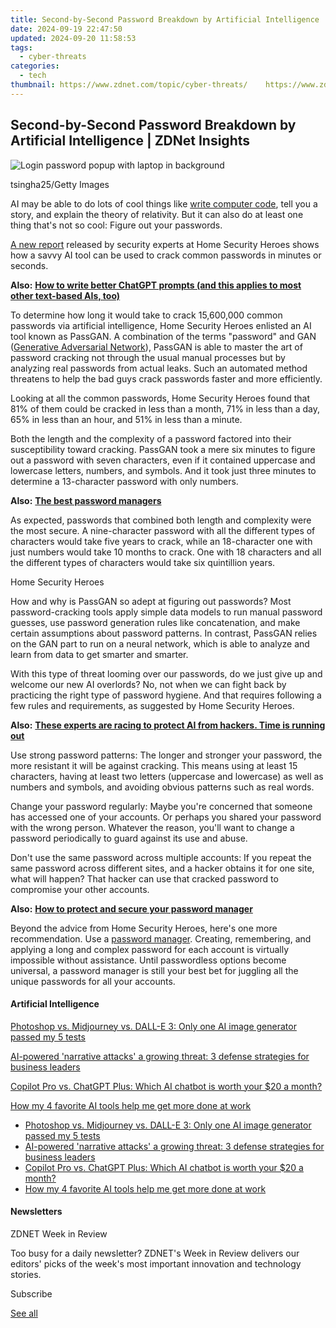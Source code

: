 ```yaml
---
title: Second-by-Second Password Breakdown by Artificial Intelligence | ZDNet Insights
date: 2024-09-19 22:47:50
updated: 2024-09-20 11:58:53
tags:
  - cyber-threats
categories:
  - tech
thumbnail: https://www.zdnet.com/topic/cyber-threats/    https://www.zdnet.com/a/img/resize/bf40fda0bd693f251a91d7ac6d6599ba8c250934/2023/04/10/5e58a737-cac5-4855-aca6-9bccdd39557e/gettyimages-1390481905-1.jpg?width=170&height=96&fit=crop&auto=webp
---
```


## Second-by-Second Password Breakdown by Artificial Intelligence | ZDNet Insights

![Login password popup with laptop in background](https://www.zdnet.com/a/img/resize/832b7bfdc7e80721ee6f0dd47877ccb3bfcf5fa3/2023/04/10/5e58a737-cac5-4855-aca6-9bccdd39557e/gettyimages-1390481905-1.jpg?auto=webp&width=1280)

tsingha25/Getty Images

AI may be able to do lots of cool things like [write computer code](https://www.zdnet.com/article/how-to-use-chatgpt-to-write-code/), tell you a story, and explain the theory of relativity. But it can also do at least one thing that's not so cool: Figure out your passwords.

[A new report](https://www.homesecurityheroes.com/ai-password-cracking/) released by security experts at Home Security Heroes shows how a savvy AI tool can be used to crack common passwords in minutes or seconds.

**Also:** [**How to write better ChatGPT prompts (and this applies to most other text-based AIs, too)**](https://www.zdnet.com/article/how-to-write-better-chatgpt-prompts/)

To determine how long it would take to crack 15,600,000 common passwords via artificial intelligence, Home Security Heroes enlisted an AI tool known as PassGAN. A combination of the terms "password" and GAN ([Generative Adversarial Network](https://www.zdnet.com/article/what-should-the-world-look-like-some-neural-nets-have-their-own-answer-find-researchers/)), PassGAN is able to master the art of password cracking not through the usual manual processes but by analyzing real passwords from actual leaks. Such an automated method threatens to help the bad guys crack passwords faster and more efficiently.

Looking at all the common passwords, Home Security Heroes found that 81% of them could be cracked in less than a month, 71% in less than a day, 65% in less than an hour, and 51% in less than a minute.

Both the length and the complexity of a password factored into their susceptibility toward cracking. PassGAN took a mere six minutes to figure out a password with seven characters, even if it contained uppercase and lowercase letters, numbers, and symbols. And it took just three minutes to determine a 13-character password with only numbers.

**Also:** [**The best password managers**](https://www.zdnet.com/article/best-password-manager/)

As expected, passwords that combined both length and complexity were the most secure. A nine-character password with all the different types of characters would take five years to crack, while an 18-character one with just numbers would take 10 months to crack. One with 18 characters and all the different types of characters would take six quintillion years.

Home Security Heroes

How and why is PassGAN so adept at figuring out passwords? Most password-cracking tools apply simple data models to run manual password guesses, use password generation rules like concatenation, and make certain assumptions about password patterns. In contrast, PassGAN relies on the GAN part to run on a neural network, which is able to analyze and learn from data to get smarter and smarter.

With this type of threat looming over our passwords, do we just give up and welcome our new AI overlords? No, not when we can fight back by practicing the right type of password hygiene. And that requires following a few rules and requirements, as suggested by Home Security Heroes.

**Also:** [**These experts are racing to protect AI from hackers. Time is running out**](https://www.zdnet.com/in-depth/innovation/these-experts-are-racing-to-protect-ai-from-hackers-time-is-running-out/)

Use strong password patterns: The longer and stronger your password, the more resistant it will be against cracking. This means using at least 15 characters, having at least two letters (uppercase and lowercase) as well as numbers and symbols, and avoiding obvious patterns such as real words.

Change your password regularly: Maybe you're concerned that someone has accessed one of your accounts. Or perhaps you shared your password with the wrong person. Whatever the reason, you'll want to change a password periodically to guard against its use and abuse.

Don't use the same password across multiple accounts: If you repeat the same password across different sites, and a hacker obtains it for one site, what will happen? That hacker can use that cracked password to compromise your other accounts.

**Also:** [**How to protect and secure your password manager**](https://www.zdnet.com/article/how-to-protect-and-secure-your-password-manager/)

Beyond the advice from Home Security Heroes, here's one more recommendation. Use a [password manager](https://www.zdnet.com/article/youre-definitely-not-making-the-most-of-your-password-manager/). Creating, remembering, and applying a long and complex password for each account is virtually impossible without assistance. Until passwordless options become universal, a password manager is still your best bet for juggling all the unique passwords for all your accounts.

#### Artificial Intelligence

[Photoshop vs. Midjourney vs. DALL-E 3: Only one AI image generator passed my 5 tests](https://www.zdnet.com/article/is-photoshops-new-text-to-image-as-good-as-midjourney-and-dall-e-we-test-it-and-see/ "Photoshop vs. Midjourney vs. DALL-E 3: Only one AI image generator passed my 5 tests")

[AI-powered 'narrative attacks' a growing threat: 3 defense strategies for business leaders](https://www.zdnet.com/article/ai-powered-narrative-attacks-a-growing-threat-3-defense-strategies-for-business-leaders/ "AI-powered 'narrative attacks' a growing threat: 3 defense strategies for business leaders")

[Copilot Pro vs. ChatGPT Plus: Which AI chatbot is worth your $20 a month?](https://www.zdnet.com/article/copilot-pro-vs-chatgpt-plus-which-is-ai-chatbot-is-worth-your-20-a-month/ "Copilot Pro vs. ChatGPT Plus: Which AI chatbot is worth your $20 a month?")

[How my 4 favorite AI tools help me get more done at work](https://www.zdnet.com/article/how-my-4-favorite-ai-tools-help-me-get-more-done-at-work/ "How my 4 favorite AI tools help me get more done at work")

* [Photoshop vs. Midjourney vs. DALL-E 3: Only one AI image generator passed my 5 tests](https://www.zdnet.com/article/is-photoshops-new-text-to-image-as-good-as-midjourney-and-dall-e-we-test-it-and-see/ "Photoshop vs. Midjourney vs. DALL-E 3: Only one AI image generator passed my 5 tests")
* [AI-powered 'narrative attacks' a growing threat: 3 defense strategies for business leaders](https://www.zdnet.com/article/ai-powered-narrative-attacks-a-growing-threat-3-defense-strategies-for-business-leaders/ "AI-powered 'narrative attacks' a growing threat: 3 defense strategies for business leaders")
* [Copilot Pro vs. ChatGPT Plus: Which AI chatbot is worth your $20 a month?](https://www.zdnet.com/article/copilot-pro-vs-chatgpt-plus-which-is-ai-chatbot-is-worth-your-20-a-month/ "Copilot Pro vs. ChatGPT Plus: Which AI chatbot is worth your $20 a month?")
* [How my 4 favorite AI tools help me get more done at work](https://www.zdnet.com/article/how-my-4-favorite-ai-tools-help-me-get-more-done-at-work/ "How my 4 favorite AI tools help me get more done at work")

#### Newsletters

ZDNET Week in Review

Too busy for a daily newsletter? ZDNET's Week in Review delivers our editors' picks of the week's most important innovation and technology stories.

 Subscribe

[See all](https://www.zdnet.com/newsletters/)

<ins class="adsbygoogle"
     style="display:block"
     data-ad-format="autorelaxed"
     data-ad-client="ca-pub-7571918770474297"
     data-ad-slot="1223367746"></ins>



<ins class="adsbygoogle"
     style="display:block"
     data-ad-client="ca-pub-7571918770474297"
     data-ad-slot="8358498916"
     data-ad-format="auto"
     data-full-width-responsive="true"></ins>
